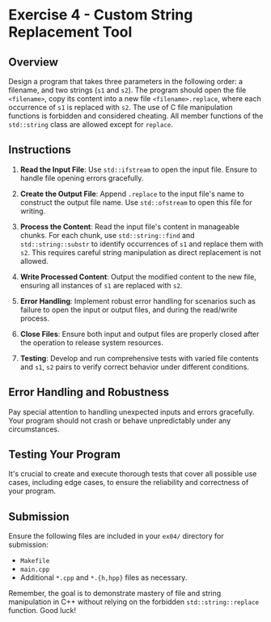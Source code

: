 
# Exercise 4 - Custom String Replacement Tool

## Overview
Design a program that takes three parameters in the following order: a filename, and two strings (`s1` and `s2`). The program should open the file `<filename>`, copy its content into a new file `<filename>.replace`, where each occurrence of `s1` is replaced with `s2`. The use of C file manipulation functions is forbidden and considered cheating. All member functions of the `std::string` class are allowed except for `replace`. 

## Instructions

1. **Read the Input File**: Use `std::ifstream` to open the input file. Ensure to handle file opening errors gracefully.

2. **Create the Output File**: Append `.replace` to the input file's name to construct the output file name. Use `std::ofstream` to open this file for writing.

3. **Process the Content**: Read the input file's content in manageable chunks. For each chunk, use `std::string::find` and `std::string::substr` to identify occurrences of `s1` and replace them with `s2`. This requires careful string manipulation as direct replacement is not allowed.

4. **Write Processed Content**: Output the modified content to the new file, ensuring all instances of `s1` are replaced with `s2`.

5. **Error Handling**: Implement robust error handling for scenarios such as failure to open the input or output files, and during the read/write process.

6. **Close Files**: Ensure both input and output files are properly closed after the operation to release system resources.

7. **Testing**: Develop and run comprehensive tests with varied file contents and `s1`, `s2` pairs to verify correct behavior under different conditions.

## Error Handling and Robustness
Pay special attention to handling unexpected inputs and errors gracefully. Your program should not crash or behave unpredictably under any circumstances.

## Testing Your Program
It's crucial to create and execute thorough tests that cover all possible use cases, including edge cases, to ensure the reliability and correctness of your program.

## Submission
Ensure the following files are included in your `ex04/` directory for submission:
- `Makefile`
- `main.cpp`
- Additional `*.cpp` and `*.{h,hpp}` files as necessary.

Remember, the goal is to demonstrate mastery of file and string manipulation in C++ without relying on the forbidden `std::string::replace` function. Good luck!
